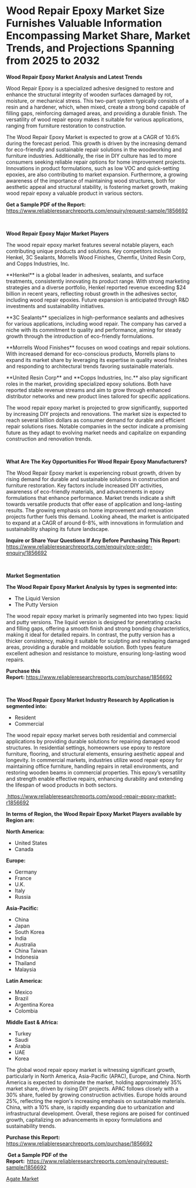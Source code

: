 <p><h1>Wood Repair Epoxy Market Size Furnishes Valuable Information Encompassing Market Share, Market Trends, and Projections Spanning from 2025 to 2032</h1></p><p><strong>Wood Repair Epoxy Market Analysis and Latest Trends</strong></p>
<p><p>Wood Repair Epoxy is a specialized adhesive designed to restore and enhance the structural integrity of wooden surfaces damaged by rot, moisture, or mechanical stress. This two-part system typically consists of a resin and a hardener, which, when mixed, create a strong bond capable of filling gaps, reinforcing damaged areas, and providing a durable finish. The versatility of wood repair epoxy makes it suitable for various applications, ranging from furniture restoration to construction.</p><p>The Wood Repair Epoxy Market is expected to grow at a CAGR of 10.6% during the forecast period. This growth is driven by the increasing demand for eco-friendly and sustainable repair solutions in the woodworking and furniture industries. Additionally, the rise in DIY culture has led to more consumers seeking reliable repair options for home improvement projects. Innovations in product formulations, such as low VOC and quick-setting epoxies, are also contributing to market expansion. Furthermore, a growing awareness of the importance of maintaining wood structures, both for aesthetic appeal and structural stability, is fostering market growth, making wood repair epoxy a valuable product in various sectors.</p></p>
<p><strong>Get a Sample PDF of the Report:&nbsp;</strong> <a href="https://www.reliableresearchreports.com/enquiry/request-sample/1856692?utm_campaign=3210&utm_medium=2&utm_source=Github&utm_content=ia&utm_term=01042025&utm_id=wood-repair-epoxy">https://www.reliableresearchreports.com/enquiry/request-sample/1856692</a></p>
<p>&nbsp;</p>
<p><strong>Wood Repair Epoxy Major Market Players</strong></p>
<p><p>The wood repair epoxy market features several notable players, each contributing unique products and solutions. Key competitors include Henkel, 3C Sealants, Morrells Wood Finishes, Chemfix, United Resin Corp, and Copps Industries, Inc. </p><p>**Henkel** is a global leader in adhesives, sealants, and surface treatments, consistently innovating its product range. With strong marketing strategies and a diverse portfolio, Henkel reported revenue exceeding $24 billion in recent years, reflecting robust growth in the adhesives sector, including wood repair epoxies. Future expansion is anticipated through R&D investments and sustainability initiatives.</p><p>**3C Sealants** specializes in high-performance sealants and adhesives for various applications, including wood repair. The company has carved a niche with its commitment to quality and performance, aiming for steady growth through the introduction of eco-friendly formulations.</p><p>**Morrells Wood Finishes** focuses on wood coatings and repair solutions. With increased demand for eco-conscious products, Morrells plans to expand its market share by leveraging its expertise in quality wood finishes and responding to architectural trends favoring sustainable materials.</p><p>**United Resin Corp** and **Copps Industries, Inc.** also play significant roles in the market, providing specialized epoxy solutions. Both have reported stable revenue streams and aim to grow through enhanced distributor networks and new product lines tailored for specific applications.</p><p>The wood repair epoxy market is projected to grow significantly, supported by increasing DIY projects and renovations. The market size is expected to reach several billion dollars as consumer demand for durable and efficient repair solutions rises. Notable companies in the sector indicate a promising future as they adapt to evolving market needs and capitalize on expanding construction and renovation trends.</p></p>
<p>&nbsp;</p>
<p><strong>What Are The Key Opportunities For Wood Repair Epoxy Manufacturers?</strong></p>
<p><p>The Wood Repair Epoxy market is experiencing robust growth, driven by rising demand for durable and sustainable solutions in construction and furniture restoration. Key factors include increased DIY activities, awareness of eco-friendly materials, and advancements in epoxy formulations that enhance performance. Market trends indicate a shift towards versatile products that offer ease of application and long-lasting results. The growing emphasis on home improvement and renovation projects further fuels this demand. Looking ahead, the market is anticipated to expand at a CAGR of around 6-8%, with innovations in formulation and sustainability shaping its future landscape.</p></p>
<p><strong>Inquire or Share Your Questions If Any Before Purchasing This Report:</strong> <a href="https://www.reliableresearchreports.com/enquiry/pre-order-enquiry/1856692?utm_campaign=3210&utm_medium=2&utm_source=Github&utm_content=ia&utm_term=01042025&utm_id=wood-repair-epoxy">https://www.reliableresearchreports.com/enquiry/pre-order-enquiry/1856692</a></p>
<p>&nbsp;</p>
<p><strong>Market Segmentation</strong></p>
<p><strong>The Wood Repair Epoxy Market Analysis by types is segmented into:</strong></p>
<p><ul><li>The Liquid Version</li><li>The Putty Version</li></ul></p>
<p><p>The wood repair epoxy market is primarily segmented into two types: liquid and putty versions. The liquid version is designed for penetrating cracks and filling gaps, offering a smooth finish and strong bonding characteristics, making it ideal for detailed repairs. In contrast, the putty version has a thicker consistency, making it suitable for sculpting and reshaping damaged areas, providing a durable and moldable solution. Both types feature excellent adhesion and resistance to moisture, ensuring long-lasting wood repairs.</p></p>
<p><strong>Purchase this Report:&nbsp;</strong><a href="https://www.reliableresearchreports.com/purchase/1856692?utm_campaign=3210&utm_medium=2&utm_source=Github&utm_content=ia&utm_term=01042025&utm_id=wood-repair-epoxy">https://www.reliableresearchreports.com/purchase/1856692</a></p>
<p>&nbsp;</p>
<p><strong>The Wood Repair Epoxy Market Industry Research by Application is segmented into:</strong></p>
<p><ul><li>Resident</li><li>Commercial</li></ul></p>
<p><p>The wood repair epoxy market serves both residential and commercial applications by providing durable solutions for repairing damaged wood structures. In residential settings, homeowners use epoxy to restore furniture, flooring, and structural elements, ensuring aesthetic appeal and longevity. In commercial markets, industries utilize wood repair epoxy for maintaining office furniture, handling repairs in retail environments, and restoring wooden beams in commercial properties. This epoxy’s versatility and strength enable effective repairs, enhancing durability and extending the lifespan of wood products in both sectors.</p></p>
<p><a href="https://www.reliableresearchreports.com/wood-repair-epoxy-market-r1856692?utm_campaign=3210&utm_medium=2&utm_source=Github&utm_content=ia&utm_term=01042025&utm_id=wood-repair-epoxy">&nbsp;https://www.reliableresearchreports.com/wood-repair-epoxy-market-r1856692</a></p>
<p><strong>In terms of Region, the Wood Repair Epoxy Market Players available by Region are:</strong></p>
<p>
    <p> <strong> North America: </strong>
        <ul>
            <li>United States</li>
            <li>Canada</li>
        </ul>
        </p> 
    <p> <strong> Europe: </strong>
        <ul>
            <li>Germany</li>
            <li>France</li>
            <li>U.K.</li>
            <li>Italy</li>
            <li>Russia</li>
        </ul>
        </p> 
    <p> <strong> Asia-Pacific: </strong>
        <ul>
            <li>China</li>
            <li>Japan</li>
            <li>South Korea</li>
            <li>India</li>
            <li>Australia</li>
            <li>China Taiwan</li>
            <li>Indonesia</li>
            <li>Thailand</li>
            <li>Malaysia</li>
        </ul>
        </p> 
    <p> <strong> Latin America: </strong>
        <ul>
            <li>Mexico</li>
            <li>Brazil</li>
            <li>Argentina Korea</li>
            <li>Colombia</li>
        </ul>
        </p> 
    <p> <strong> Middle East & Africa: </strong>
        <ul>
            <li>Turkey</li>
            <li>Saudi</li>
            <li>Arabia</li>
            <li>UAE</li>
            <li>Korea</li>
        </ul>
    </p>
    </p>
<p><p>The global wood repair epoxy market is witnessing significant growth, particularly in North America, Asia-Pacific (APAC), Europe, and China. North America is expected to dominate the market, holding approximately 35% market share, driven by rising DIY projects. APAC follows closely with a 30% share, fueled by growing construction activities. Europe holds around 25%, reflecting the region's increasing emphasis on sustainable materials. China, with a 10% share, is rapidly expanding due to urbanization and infrastructural development. Overall, these regions are poised for continued growth, capitalizing on advancements in epoxy formulations and sustainability trends.</p></p>
<p><strong>Purchase this Report: </strong><a href="https://www.reliableresearchreports.com/purchase/1856692?utm_campaign=3210&utm_medium=2&utm_source=Github&utm_content=ia&utm_term=01042025&utm_id=wood-repair-epoxy">https://www.reliableresearchreports.com/purchase/1856692</a></p>
<p>&nbsp;<strong>Get a Sample PDF of the Report:&nbsp;&nbsp;</strong><a href="https://www.reliableresearchreports.com/enquiry/request-sample/1856692?utm_campaign=3210&utm_medium=2&utm_source=Github&utm_content=ia&utm_term=01042025&utm_id=wood-repair-epoxy">https://www.reliableresearchreports.com/enquiry/request-sample/1856692</a></p>
<p><strong></strong></p>
<p><p><a href="https://github.com/felishtimoti/Market-Research-Report-List-1/blob/main/agate-market.md?utm_campaign=3210&utm_medium=2&utm_source=Github&utm_content=ia&utm_term=01042025&utm_id=wood-repair-epoxy">Agate Market</a></p></p>